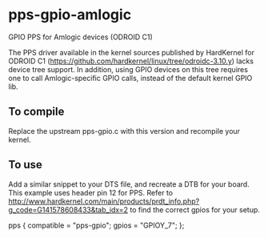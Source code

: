 # pps-gpio-amlogic
GPIO PPS for Amlogic devices (ODROID C1)

The PPS driver available in the kernel sources published by HardKernel for ODROID C1 
(https://github.com/hardkernel/linux/tree/odroidc-3.10.y) lacks device tree support.
In addition, using GPIO devices on this tree requires one to call Amlogic-specific
GPIO calls, instead of the default kernel GPIO lib.

## To compile
Replace the upstream pps-gpio.c with this version and recompile your kernel.

## To use
Add a similar snippet to your DTS file, and recreate a DTB for your board.
This example uses header pin 12 for PPS. Refer to http://www.hardkernel.com/main/products/prdt_info.php?g_code=G141578608433&tab_idx=2
to find the correct gpios for your setup.

pps {
	compatible = "pps-gpio";
	gpios = "GPIOY_7";
};
